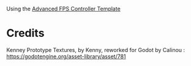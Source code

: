 Using the [Advanced FPS Controller Template](https://github.com/Jeh3no/Godot-Advanced-FPS-Controller-Template)


# **Credits**

Kenney Prototype Textures, by Kenny, reworked for Godot by Calinou : https://godotengine.org/asset-library/asset/781
 
 
